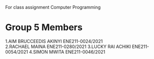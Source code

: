 For class assignment Computer Programming

# Group 5 Members
1.AIM BRUCCEEDIS AKINYI ENE211-0024/2021</br>
2.RACHAEL MAINA         ENE211-0280/2021
3.LUCKY RAI ACHIKI      ENE211-0054/2021
4.SIMON MWITA           ENE211-0046/2021

